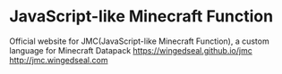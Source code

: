 # JavaScript-like Minecraft Function

Official website for JMC(JavaScript-like Minecraft Function), a custom language for Minecraft Datapack
<https://wingedseal.github.io/jmc>
<http://jmc.wingedseal.com>
